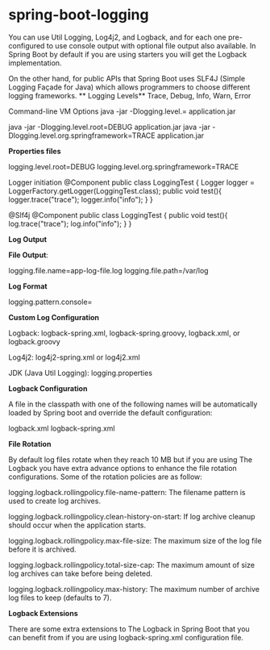 # spring-boot-logging

You can use Util Logging, Log4j2, and Logback, and for each one pre-configured to use console output with optional file output also available. In Spring Boot by default if you are using starters you will get the Logback implementation.



On the other hand, for public APIs that Spring Boot uses SLF4J (Simple Logging Façade for Java) which allows programmers to choose different logging frameworks.
**
Logging Levels**
Trace, Debug, Info, Warn, Error

Command-line VM Options
java -jar -Dlogging.level.<logger-name>=<level> application.jar
  
java -jar -Dlogging.level.root=DEBUG application.jar
java -jar -Dlogging.level.org.springframework=TRACE application.jar
  
**Properties files**

logging.level.root=DEBUG
logging.level.org.springframework=TRACE
  
Logger initiation
@Component
public class LoggingTest {
    Logger logger = LoggerFactory.getLogger(LoggingTest.class);
    public void test(){
        logger.trace("trace");
        logger.info("info");
    }
}
  
@Slf4j
@Component
public class LoggingTest {
    public void test(){
        log.trace("trace");
        log.info("info");
    }
}
  
**Log Output**

**File Output**:

logging.file.name=app-log-file.log
logging.file.path=/var/log
  
**Log Format**

logging.pattern.console=<Customized pattern>
  
**Custom Log Configuration**

Logback: logback-spring.xml, logback-spring.groovy, logback.xml, or logback.groovy

Log4j2: log4j2-spring.xml or log4j2.xml

JDK (Java Util Logging): logging.properties
  
**Logback Configuration**

A file in the classpath with one of the following names will be automatically loaded by Spring boot and override the default configuration:

logback.xml
logback-spring.xml

  
**File Rotation**

By default log files rotate when they reach 10 MB but if you are using The Logback you have extra advance options to enhance the file rotation configurations. Some of the rotation policies are as follow:

logging.logback.rollingpolicy.file-name-pattern: The filename pattern is used to create log archives.

logging.logback.rollingpolicy.clean-history-on-start: If log archive cleanup should occur when the application starts.

logging.logback.rollingpolicy.max-file-size: The maximum size of the log file before it is archived.

logging.logback.rollingpolicy.total-size-cap: The maximum amount of size log archives can take before being deleted.

logging.logback.rollingpolicy.max-history: The maximum number of archive log files to keep (defaults to 7).
  
**Logback Extensions**
  
There are some extra extensions to The Logback in Spring Boot that you can benefit from if you are using logback-spring.xml configuration file.
